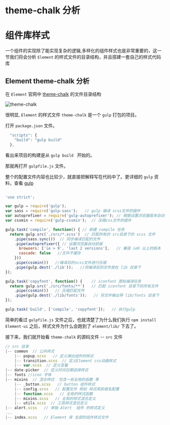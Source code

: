 # theme-chalk 分析 
# 组件库样式
一个组件的实现除了能实现复杂的逻辑,多样化的组件样式也是非常重要的，这一节我们将会分析 `Element` 的样式文件的目录结构，并且搭建一套自己的样式代码库

## Element theme-chalk 分析

在 `Element` 官网中 [theme-chalk](https://github.com/ElemeFE/element/tree/dev/packages/theme-chalk) 的文件目录结构

![theme-chalk](https://user-gold-cdn.xitu.io/2018/9/7/165b368e17163878?w=397&h=179&f=png&s=5656)

很明显, `Element` 的样式文件 `theme-chalk` 是一个 `gulp` 打包的项目。 

打开 `package.json` 文件。

```js
  "scripts": {
    "build": "gulp build"
  },
```

看出来项目的构建是从 `gulp build ` 开始的。

那就再打开 `gulpfile.js` 文件。
 
整个的配置文件内容也比较少，就直接把解释写在代码中了。更详细的 `gulp` 资料，查看 [gulp](https://www.gulpjs.com.cn/docs/getting-started/)

```js

'use strict';

var gulp = require('gulp');   
var sass = require('gulp-sass');   // gulp 编译 scss文件的插件
var autoprefixer = require('gulp-autoprefixer'); // 根据设置浏览器版本自动处理浏览器前缀的插件
var cssmin = require('gulp-cssmin');  // 压缩css文件的插件

gulp.task('compile', function() { // 新建 compile 任务
  return gulp.src('./src/*.scss')  // 匹配所有的 src目录下的 scss 文件
    .pipe(sass.sync())  // 同步编译匹配的文件
    .pipe(autoprefixer({ // 设置浏览器自动前缀
      browsers: ['ie > 9', 'last 2 versions'],   // 兼容 ie9 以上的版本  以及 其他浏览器最后的2个版本
      cascade: false   //文件不缓存
    }))
    .pipe(cssmin())   //编译后的scss文件进行压缩
    .pipe(gulp.dest('./lib'));   //将编译后的文件放在 lib 目录下
});

gulp.task('copyfont', function() {    // iconfont 图标编译任务
  return gulp.src('./src/fonts/**')   // 匹配 iconfont 目录下的所有文件 
    .pipe(cssmin())   // 压缩匹配文件
    .pipe(gulp.dest('./lib/fonts'));   // 将文件输出带 lib/fonts 目录下
});

gulp.task('build', ['compile', 'copyfont']);   // 执行gulp 

```

简单的看过 `gulpfile.js`  文件之后，也就清楚了为什么我们执行 `npm install Element-ui` 之后，样式文件为什么会跑到了 `element/lib/` 下去了。

接下来，我们就开始看 `theme-chalk` 的源码文件 -- `src` 文件

```js
// src 目录
|-- common  // 公共样式
    |-- popup.scss   // 定义弹出组件的样式
    |-- transition.scss  // 定义Element css动画样式
    |-- var.scss  // 定义变量
|-- date-picker  // 定义时间日期选择样式
|-- fonts //icon 字体
|-- mixins  // 混合样式  包含一些全局的函数 等
    |-- _button.scss   // button 组件样式 
    |-- config.scss   // 配置文件 例如 样式库前缀名配置
    |-- function.scss   // 全局的样式函数
    |-- mixins.scss   // 全局的样式混合定义
    |-- utils.scss  // 工具样式混合定义
|-- alert.scss   // 单独 Alert  组件 的样式定义 
...
|-- index.scss   // Element 库 全部的组件样式文件

```